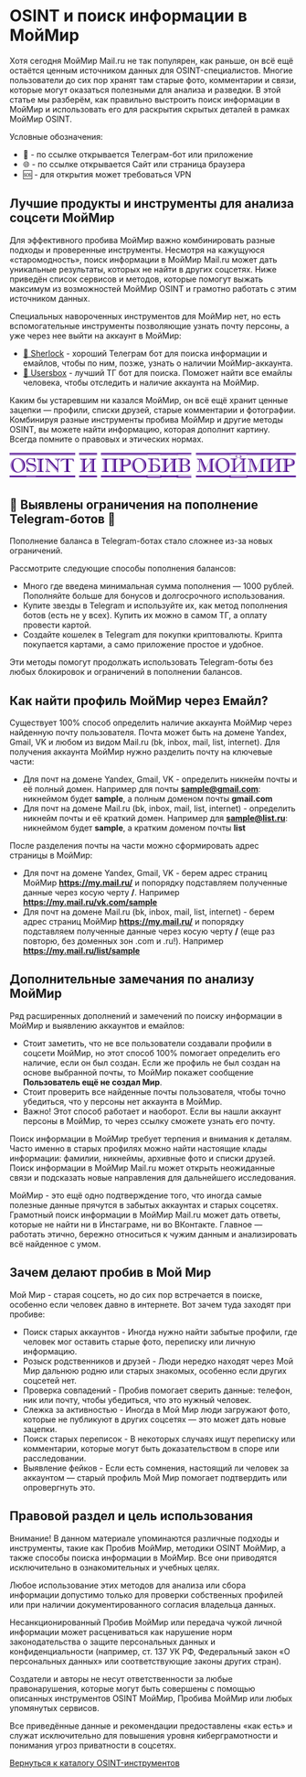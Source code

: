 # OSINT и поиск информации в МойМир
Хотя сегодня МойМир Mail.ru не так популярен, как раньше, он всё ещё остаётся ценным источником данных для OSINT-специалистов. Многие пользователи до сих пор хранят там старые фото, комментарии и связи, которые могут оказаться полезными для анализа и разведки. В этой статье мы разберём, как правильно выстроить поиск информации в МойМир и использовать его для раскрытия скрытых деталей в рамках МойМир OSINT.

Условные обозначения:
* 📲 - по ссылке открывается Телеграм-бот или приложение
* 🌐 - по ссылке открывается Сайт или страница браузера
* 🆘 - для открытия может требоваться VPN

## Лучшие продукты и инструменты для анализа соцсети МойМир
Для эффективного пробива МойМир важно комбинировать разные подходы и проверенные инструменты. Несмотря на кажущуюся «старомодность», поиск информации в МойМир Mail.ru может дать уникальные результаты, которых не найти в других соцсетях. Ниже приведён список сервисов и методов, которые помогут выжать максимум из возможностей МойМир OSINT и грамотно работать с этим источником данных.

Специальных навороченных инструментов для МойМир нет, но есть вспомогательные инструменты позволяющие узнать почту персоны, а уже через нее выйти на аккаунт в МойМир:

* [📲 Sherlock](https://t.me/fjhifhfjdi_bot?start=_ref_9pyalm_JJwlz5) - хороший Телеграм бот для поиска информации и емайлов, чтобы по ним, позже, узнать о наличии МойМир-аккаунта.
* [📲 Usersbox](https://t.me/Yupes_bot?start=NDA2ODQwMTU5) - лучший ТГ бот для поиска. Поможет найти все емайлы человека, чтобы отследить и наличие аккаунта на МойМир.

Каким бы устаревшим ни казался МойМир, он всё ещё хранит ценные зацепки — профили, списки друзей, старые комментарии и фотографии. Комбинируя разные инструменты пробива МойМир и другие методы OSINT, вы можете найти информацию, которая дополнит картину. Всегда помните о правовых и этических нормах.

![OSINT и пробив МойМир](OSINT%20и%20пробив%20МойМир.jpg)

## 🚨 Выявлены ограничения на пополнение Telegram-ботов 🚨
Пополнение баланса в Telegram-ботах стало сложнее из-за новых ограничений.

Рассмотрите следующие способы пополнения балансов:
* Много где введена минимальная сумма пополнения — 1000 рублей. Пополняйте больше для бонусов и долгосрочного использования.
* Купите звезды в Telegram и используйте их, как метод пополнения ботов (есть не у всех). Купить их можно в самом ТГ, а оплату провести картой.
* Создайте кошелек в Telegram для покупки криптовалюты. Крипта покупается картами, а само приложение простое и удобное.

Эти методы помогут продолжать использовать Telegram-боты без любых блокировок и ограничений в пополнении балансов.

## Как найти профиль МойМир через Емайл?
Существует 100% способ определить наличие аккаунта МойМир через найденную почту пользователя. Почта может быть на домене Yandex, Gmail, VK и любом из видом Mail.ru (bk, inbox, mail, list, internet).
Для получения аккаунта МойМир нужно разделить почту на ключевые части:
* Для почт на домене Yandex, Gmail, VK - определить никнейм почты и её полный домен. Например для почты **sample@gmail.com**: никнеймом будет **sample**, а полным доменом почты **gmail.com**
* Для почт на домене Mail.ru (bk, inbox, mail, list, internet) - определить никнейм почты и её краткий домен. Например для **sample@list.ru**: никнеймом будет **sample**, а кратким доменом почты **list**

После разделения почты на части можно сформировать адрес страницы в МойМир:
* Для почт на домене Yandex, Gmail, VK - берем адрес страниц МойМир **https://my.mail.ru/** и попорядку подставляем полученные данные через косую черту **/**. Например **https://my.mail.ru/vk.com/sample**
* Для почт на домене Mail.ru (bk, inbox, mail, list, internet) - берем адрес страниц МойМир **https://my.mail.ru/** и попорядку подставляем полученные данные через косую черту **/** (еще раз повторю, без доменных зон .com и .ru!). Например **https://my.mail.ru/list/sample**

## Дополнительные замечания по анализу МойМир
Ряд расширенных дополнений и замечений по поиску информации в МойМир и выявлению аккаунтов и емайлов:

* Стоит заметить, что не все пользователи создавали профили в соцсети МойМир, но этот способ 100% помогает определить его наличие, если он был создан. Если же профиль не был создан на основе выбранной почты, то МойМир покажет сообщение **Пользователь ещё не создал Мир**.
* Стоит проверить все найденные почты пользователя, чтобы точно убедиться, что у персоны нет аккаунта в МойМир.
* Важно! Этот способ работает и наоборот. Если вы нашли аккаунт персоны в МойМир, то через ссылку сможете узнать его почту.

Поиск информации в МойМир требует терпения и внимания к деталям. Часто именно в старых профилях можно найти настоящие клады информации: фамилии, никнеймы, архивные фото и списки друзей. Поиск информации в МойМир Mail.ru может открыть неожиданные связи и подсказать новые направления для дальнейшего исследования.

МойМир - это ещё одно подтверждение того, что иногда самые полезные данные прячутся в забытых аккаунтах и старых соцсетях. Грамотный поиск информации в МойМир Mail.ru может дать ответы, которые не найти ни в Инстаграме, ни во ВКонтакте. Главное — работать этично, бережно относиться к чужим данным и анализировать всё найденное с умом.

## Зачем делают пробив в Мой Мир
Мой Мир - старая соцсеть, но до сих пор встречается в поиске, особенно если человек давно в интернете. Вот зачем туда заходят при пробиве:
* Поиск старых аккаунтов - Иногда нужно найти забытые профили, где человек мог оставить старые фото, переписку или личную информацию.
* Розыск родственников и друзей - Люди нередко находят через Мой Мир дальнюю родню или старых знакомых, особенно если других соцсетей нет.
* Проверка совпадений - Пробив помогает сверить данные: телефон, ник или почту, чтобы убедиться, что это нужный человек.
* Слежка за активностью - Иногда в Мой Мир люди загружают фото, которые не публикуют в других соцсетях — это может дать новые зацепки.
* Поиск старых переписок - В некоторых случаях ищут переписку или комментарии, которые могут быть доказательством в споре или расследовании.
* Выявление фейков - Если есть сомнения, настоящий ли человек за аккаунтом — старый профиль Мой Мир помогает подтвердить или опровергнуть это.

## Правовой раздел и цель использования
Внимание! В данном материале упоминаются различные подходы и инструменты, такие как Пробив МойМир, методики OSINT МойМир, а также способы поиска информации в МойМир. Все они приводятся исключительно в ознакомительных и учебных целях.

Любое использование этих методов для анализа или сбора информации допустимо только для проверки собственных профилей или при наличии документированного согласия владельца данных.

Несанкционированный Пробив МойМир или передача чужой личной информации может расцениваться как нарушение норм законодательства о защите персональных данных и конфиденциальности (например, ст. 137 УК РФ, Федеральный закон «О персональных данных» или соответствующие законы других стран).

Создатели и авторы не несут ответственности за любые правонарушения, которые могут быть совершены с помощью описанных инструментов OSINT МойМир, Пробива МойМир или любых упомянутых сервисов.

Все приведённые данные и рекомендации предоставлены «как есть» и служат исключительно для повышения уровня киберграмотности и понимания угроз приватности в соцсетях.

[Вернуться к каталогу OSINT-инструментов](https://github.com/OSINT-searcher/probiv_i_OSINT_instrumenti)
